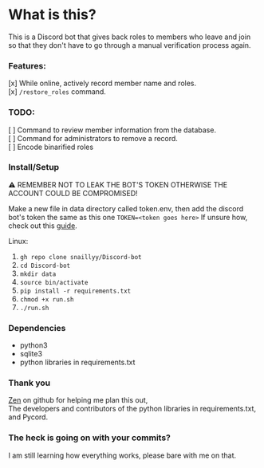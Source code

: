 # What is this?
This is a Discord bot that gives back roles to members who leave and join so that they don't have to go through a manual verification process again.

### Features:
[x] While online, actively record member name and roles.\
[x] `/restore_roles` command.

### TODO:
[ ] Command to review member information from the database.\
[ ] Command for administrators to remove a record.\
[ ] Encode binarified roles

### Install/Setup
⚠️ REMEMBER NOT TO LEAK THE BOT'S TOKEN OTHERWISE THE ACCOUNT COULD BE COMPROMISED!

Make a new file in data directory called token.env, then add the discord bot's token the same as this one `TOKEN=<token goes here>`
If unsure how, check out this [guide](https://www.geeksforgeeks.org/how-to-make-a-discord-bot/).

Linux:
1. `gh repo clone snaillyy/Discord-bot`
2. `cd Discord-bot`
3. `mkdir data`
4. `source bin/activate`
5. `pip install -r requirements.txt`
6. `chmod +x run.sh`
7. `./run.sh`

### Dependencies
* python3
* sqlite3
* python libraries in requirements.txt

### Thank you
[Zen](https://github.com/desultory) on github for helping me plan this out,\
The developers and contributors of the python libraries in requirements.txt,\
and Pycord.

### The heck is going on with your commits?
I am still learning how everything works, please bare with me on that.

